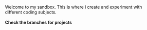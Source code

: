 Welcome to my sandbox. This is where i create and experiment with different coding subjects.<br><br>
**Check the branches for projects**